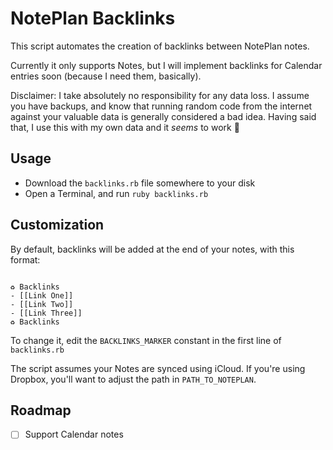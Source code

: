 # NotePlan Backlinks

This script automates the creation of backlinks between NotePlan notes.

Currently it only supports Notes, but I will implement backlinks for Calendar entries soon (because I need them, basically).

Disclaimer: I take absolutely no responsibility for any data loss. I assume you have backups, and know that running random code from the internet against your valuable data is generally considered a bad idea. Having said that, I use this with my own data and it _seems_ to work 🤞

## Usage

- Download the `backlinks.rb` file somewhere to your disk
- Open a Terminal, and run `ruby backlinks.rb`

## Customization

By default, backlinks will be added at the end of your notes, with this format:

```

♻︎ Backlinks
- [[Link One]]
- [[Link Two]]
- [[Link Three]]
♻︎ Backlinks
```

To change it, edit the `BACKLINKS_MARKER` constant in the first line of `backlinks.rb`

The script assumes your Notes are synced using iCloud. If you're using Dropbox, you'll want to adjust the path in `PATH_TO_NOTEPLAN`.

## Roadmap

- [ ] Support Calendar notes
